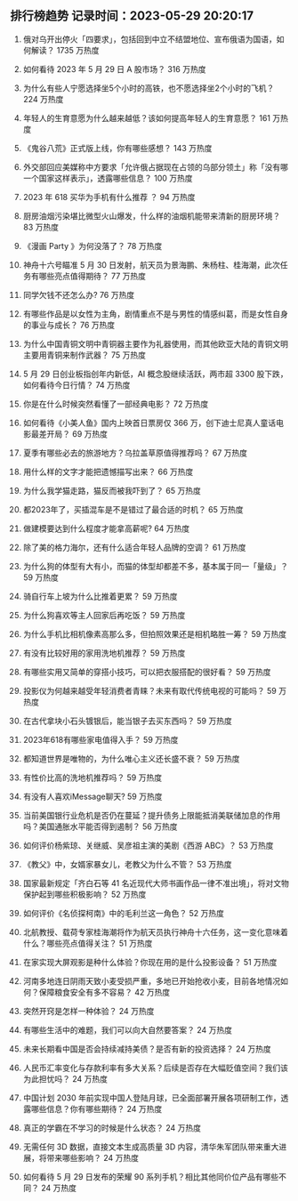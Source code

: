 
## 排行榜趋势 记录时间：2023-05-29 20:20:17
  
  1. 俄对乌开出停火「四要求」，包括回到中立不结盟地位、宣布俄语为国语，如何解读？ 1735 万热度
    
  2. 如何看待 2023 年 5 月 29 日 A 股市场？ 316 万热度
    
  3. 为什么有些人宁愿选择坐5个小时的高铁，也不愿选择坐2个小时的飞机？ 224 万热度
    
  4. 年轻人的生育意愿为什么越来越低？该如何提高年轻人的生育意愿？ 161 万热度
    
  5. 《鬼谷八荒》正式版上线，你有哪些感想？ 143 万热度
    
  6. 外交部回应美媒称中方要求「允许俄占据现在占领的乌部分领土」称「没有哪一个国家这样表示」，透露哪些信息？ 100 万热度
    
  7. 2023 年 618 买华为手机有什么推荐 ？ 94 万热度
    
  8. 厨房油烟污染堪比微型火山爆发，什么样的油烟机能带来清新的厨房环境？ 83 万热度
    
  9. 《漫画 Party 》为何没落了？ 78 万热度
    
  10. 神舟十六号瞄准 5 月 30 日发射，航天员为景海鹏、朱杨柱、桂海潮，此次任务有哪些亮点值得期待？ 77 万热度
    
  11. 同学欠钱不还怎么办? 76 万热度
    
  12. 有哪些作品是以女性为主角，剧情重点不是与男性的情感纠葛，而是女性自身的事业与成长？ 76 万热度
    
  13. 为什么中国青铜文明中青铜器主要作为礼器使用，而其他欧亚大陆的青铜文明主要用青铜来制作武器？ 75 万热度
    
  14. 5 月 29 日创业板指创年内新低，AI 概念股继续活跃，两市超 3300 股下跌，如何看待今日行情？ 74 万热度
    
  15. 你是在什么时候突然看懂了一部经典电影？ 72 万热度
    
  16. 如何看待《小美人鱼》国内上映首日票房仅 366 万，创下迪士尼真人童话电影最差开局？ 69 万热度
    
  17. 夏季有哪些必去的旅游地方？乌拉盖草原值得推荐吗？ 67 万热度
    
  18. 用什么样的文字才能把遗憾描写出来？ 66 万热度
    
  19. 为什么我学猫走路，猫反而被我吓到了？ 65 万热度
    
  20. 都2023年了，买插混车是不是错过了最合适的时机？ 65 万热度
    
  21. 做建模要达到什么程度才能拿高薪呢? 64 万热度
    
  22. 除了美的格力海尔，还有什么适合年轻人品牌的空调？ 61 万热度
    
  23. 为什么狗的体型有大有小，而猫的体型却都差不多，基本属于同一「量级」？ 59 万热度
    
  24. 骑自行车上坡为什么比推着更累？ 59 万热度
    
  25. 为什么狗喜欢等主人回家后再吃饭？ 59 万热度
    
  26. 为什么手机比相机像素高那么多，但拍照效果还是相机略胜一筹？ 59 万热度
    
  27. 有没有比较好用的家用洗地机推荐？ 59 万热度
    
  28. 有哪些实用又简单的穿搭小技巧，可以把衣服搭配的很好看？ 59 万热度
    
  29. 投影仪为何越来越受年轻消费者青睐？未来有取代传统电视的可能吗？ 59 万热度
    
  30. 在古代拿块小石头镀银后，能当银子去买东西吗？ 59 万热度
    
  31. 2023年618有哪些家电值得入手？ 59 万热度
    
  32. 都知道世界是唯物的，为什么唯心主义还长盛不衰？ 59 万热度
    
  33. 有性价比高的洗地机推荐吗？ 59 万热度
    
  34. 有没有人喜欢iMessage聊天? 59 万热度
    
  35. 当前美国银行业危机是否仍在蔓延？提升债务上限能抵消美联储加息的作用吗？美国通胀水平能否得到遏制？ 56 万热度
    
  36. 如何评价杨紫琼、关继威、吴彦祖主演的美剧《西游 ABC》？ 53 万热度
    
  37. 《教父》中，女婿家暴女儿，老教父为什么不管？ 53 万热度
    
  38. 国家最新规定「齐白石等 41 名近现代大师书画作品一律不准出境」，将对文物保护起到哪些积极影响？ 52 万热度
    
  39. 如何评价《名侦探柯南》中的毛利兰这一角色？ 52 万热度
    
  40. 北航教授、载荷专家桂海潮将作为航天员执行神舟十六任务，这一变化意味着什么？哪些亮点值得关注？ 51 万热度
    
  41. 在家实现大屏观影是种什么体验？你现在用的是什么投影设备？ 51 万热度
    
  42. 河南多地连日阴雨天致小麦受损严重，多地已开始抢收小麦，目前各地情况如何？保障粮食安全有多不容易？ 42 万热度
    
  43. 突然开窍是怎样一种体验？ 24 万热度
    
  44. 有哪些生活中的难题，我们可以向大自然要答案？ 24 万热度
    
  45. 未来长期看中国是否会持续减持美债？是否有新的投资选择？ 24 万热度
    
  46. 人民币汇率变化与存款利率有多大关系？后续是否存在大幅贬值空间？我们该为此担忧吗？ 24 万热度
    
  47. 中国计划 2030 年前实现中国人登陆月球，已全面部署开展各项研制工作，透露哪些信息？你有哪些期待？ 24 万热度
    
  48. 真正的学霸在不学习的时候是什么状态？ 24 万热度
    
  49. 无需任何 3D 数据，直接文本生成高质量 3D 内容，清华朱军团队带来重大进展，将带来哪些影响？ 24 万热度
    
  50. 如何看待 5 月 29 日发布的荣耀 90 系列手机？相比其他同价位产品有哪些不同？ 24 万热度
    